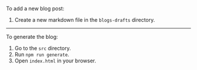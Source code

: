 To add a new blog post:

1. Create a new markdown file in the `blogs-drafts` directory.

----

To generate the blog:

1. Go to the `src` directory.
2. Run `npm run generate`.
3. Open `index.html` in your browser.